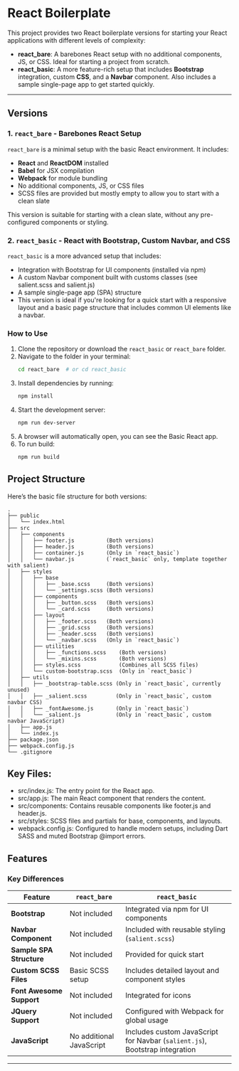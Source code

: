# React Boilerplate

This project provides two React boilerplate versions for starting your React applications with different levels of complexity:

- **react_bare**: A barebones React setup with no additional components, JS, or CSS. Ideal for starting a project from scratch.
- **react_basic**: A more feature-rich setup that includes **Bootstrap** integration, custom **CSS**, and a **Navbar** component. Also includes a sample single-page app to get started quickly.

---

## Versions

### 1. `react_bare` - Barebones React Setup

`react_bare` is a minimal setup with the basic React environment. It includes:

- **React** and **ReactDOM** installed
- **Babel** for JSX compilation
- **Webpack** for module bundling
- No additional components, JS, or CSS files
- SCSS files are provided but mostly empty to allow you to start with a clean slate

This version is suitable for starting with a clean slate, without any pre-configured components or styling.

### 2. `react_basic` - React with Bootstrap, Custom Navbar, and CSS

`react_basic` is a more advanced setup that includes:

- Integration with Bootstrap for UI components (installed via npm)
- A custom Navbar component built with customs classes (see salient.scss and salient.js)
- A sample single-page app (SPA) structure
- This version is ideal if you're looking for a quick start with a responsive layout and a basic page structure that includes common UI elements like a navbar.

### How to Use
1. Clone the repository or download the `react_basic` or `react_bare` folder.
2. Navigate to the folder in your terminal:
   ```bash
   cd react_bare  # or cd react_basic
3. Install dependencies by running:
   ```bash
   npm install
4. Start the development server:
   ```bash
   npm run dev-server
5. A browser will automatically open, you can see the Basic React app.
6. To run build:
   ```bash
   npm run build

## Project Structure
Here’s the basic file structure for both versions:

```plaintext
.
├── public
│   └── index.html
├── src
│   ├── components
│   │   ├── footer.js          (Both versions)
│   │   ├── header.js          (Both versions)
│   │   ├── container.js       (Only in `react_basic`)
│   │   └── navbar.js          (`react_basic` only, template together with salient)
│   ├── styles
│   │   ├── base
│   │   │   ├── _base.scss     (Both versions)
│   │   │   └── _settings.scss (Both versions)
│   │   ├── components
│   │   │   ├── _button.scss   (Both versions)
│   │   │   └── _card.scss     (Both versions)
│   │   ├── layout
│   │   │   ├── _footer.scss   (Both versions)
│   │   │   ├── _grid.scss     (Both versions)
│   │   │   ├── _header.scss   (Both versions)
│   │   │   └── _navbar.scss   (Only in `react_basic`)
│   │   ├── utilities
│   │   │   ├── _functions.scss    (Both versions)
│   │   │   └── _mixins.scss       (Both versions)
│   │   ├── styles.scss            (Combines all SCSS files)
│   │   └── custom-bootstrap.scss  (Only in `react_basic`)
│   ├── utils
│   │   ├── _bootstrap-table.scss (Only in `react_basic`, currently unused)
│   │   ├── _salient.scss         (Only in `react_basic`, custom navbar CSS)
│   │   ├── _fontAwesome.js       (Only in `react_basic`)
│   │   └── _salient.js           (Only in `react_basic`, custom navbar JavaScript)
│   ├── app.js
│   └── index.js
├── package.json
├── webpack.config.js
└── .gitignore
```

## Key Files:
- src/index.js: The entry point for the React app.
- src/app.js: The main React component that renders the content.
- src/components: Contains reusable components like footer.js and header.js.
- src/styles: SCSS files and partials for base, components, and layouts.
- webpack.config.js: Configured to handle modern setups, including Dart SASS and muted Bootstrap @import errors.

## Features
### Key Differences
| Feature                 | `react_bare`                        | `react_basic`                                   |
|-------------------------|--------------------------------------|------------------------------------------------|
| **Bootstrap**           | Not included                       | Integrated via npm for UI components                             |
| **Navbar Component**    | Not included                       | Included with reusable styling (`salient.scss`)|
| **Sample SPA Structure**| Not included                       | Provided for quick start                       |
| **Custom SCSS Files**   | Basic SCSS setup                   | Includes detailed layout and component styles  |
| **Font Awesome Support**| Not included                       | Integrated for icons                           |
| **JQuery Support**      | Not included                       | Configured with Webpack for global usage       |
| **JavaScript**          | No additional JavaScript           | Includes custom JavaScript for Navbar (`salient.js`), Bootstrap integration |

---


